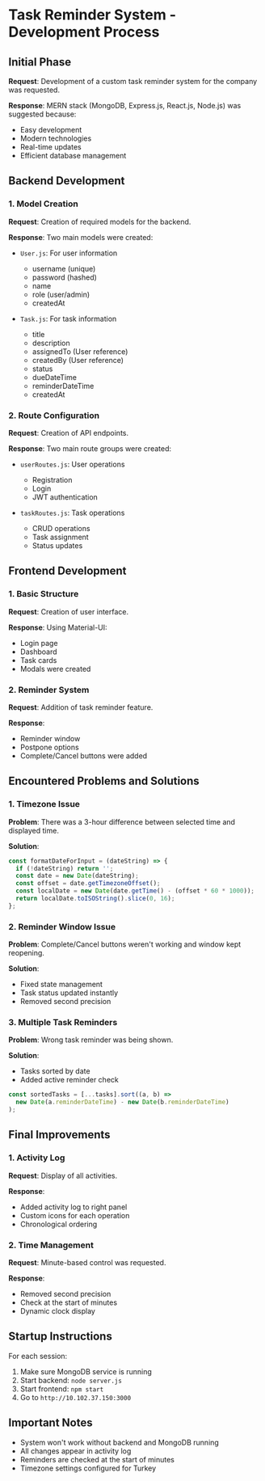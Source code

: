 # Task Reminder System - Development Process

## Initial Phase

**Request**: Development of a custom task reminder system for the company was requested.

**Response**: MERN stack (MongoDB, Express.js, React.js, Node.js) was suggested because:
- Easy development
- Modern technologies
- Real-time updates
- Efficient database management

## Backend Development

### 1. Model Creation
**Request**: Creation of required models for the backend.

**Response**: Two main models were created:
- `User.js`: For user information
  - username (unique)
  - password (hashed)
  - name
  - role (user/admin)
  - createdAt

- `Task.js`: For task information
  - title
  - description
  - assignedTo (User reference)
  - createdBy (User reference)
  - status
  - dueDateTime
  - reminderDateTime
  - createdAt

### 2. Route Configuration
**Request**: Creation of API endpoints.

**Response**: Two main route groups were created:
- `userRoutes.js`: User operations
  - Registration
  - Login
  - JWT authentication

- `taskRoutes.js`: Task operations
  - CRUD operations
  - Task assignment
  - Status updates

## Frontend Development

### 1. Basic Structure
**Request**: Creation of user interface.

**Response**: Using Material-UI:
- Login page
- Dashboard
- Task cards
- Modals were created

### 2. Reminder System
**Request**: Addition of task reminder feature.

**Response**: 
- Reminder window
- Postpone options
- Complete/Cancel buttons were added

## Encountered Problems and Solutions

### 1. Timezone Issue
**Problem**: There was a 3-hour difference between selected time and displayed time.

**Solution**: 
```javascript
const formatDateForInput = (dateString) => {
  if (!dateString) return '';
  const date = new Date(dateString);
  const offset = date.getTimezoneOffset();
  const localDate = new Date(date.getTime() - (offset * 60 * 1000));
  return localDate.toISOString().slice(0, 16);
};
```

### 2. Reminder Window Issue
**Problem**: Complete/Cancel buttons weren't working and window kept reopening.

**Solution**:
- Fixed state management
- Task status updated instantly
- Removed second precision

### 3. Multiple Task Reminders
**Problem**: Wrong task reminder was being shown.

**Solution**:
- Tasks sorted by date
- Added active reminder check
```javascript
const sortedTasks = [...tasks].sort((a, b) => 
  new Date(a.reminderDateTime) - new Date(b.reminderDateTime)
);
```

## Final Improvements

### 1. Activity Log
**Request**: Display of all activities.

**Response**: 
- Added activity log to right panel
- Custom icons for each operation
- Chronological ordering

### 2. Time Management
**Request**: Minute-based control was requested.

**Response**:
- Removed second precision
- Check at the start of minutes
- Dynamic clock display

## Startup Instructions

For each session:
1. Make sure MongoDB service is running
2. Start backend: `node server.js`
3. Start frontend: `npm start`
4. Go to `http://10.102.37.150:3000`

## Important Notes

- System won't work without backend and MongoDB running
- All changes appear in activity log
- Reminders are checked at the start of minutes
- Timezone settings configured for Turkey 